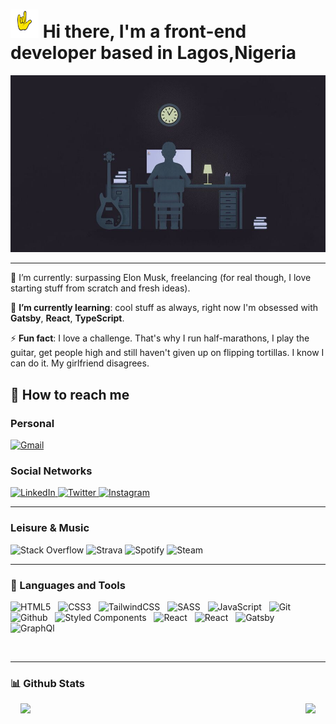 # <img src="https://github.com/fbuireu/fbuireu/blob/main/assets/images/gif/punk-horn.gif?raw=true" width="45px"> Hi there, I'm a front-end developer based in Lagos,Nigeria

![Hi there, I'm Charles Banks](https://github.com/fbuireu/fbuireu/blob/main/assets/images/jpg/developer-life.jpg?raw=true)


-------

🔭 I’m currently: surpassing Elon Musk, freelancing (for real though, I love starting stuff from scratch and fresh ideas).

🌱 **I’m currently learning**: cool stuff as always, right now I'm obsessed with **Gatsby**, **React**, **TypeScript**.

⚡ **Fun fact**: I love a challenge. That's why I run half-marathons, I play the guitar, get people high and still haven't given up on
flipping tortillas. I know I can do it. My girlfriend disagrees.

## 📨 How to reach me
### Personal
<a href="ampney.dev@outlook.com" target="_blank" title="Gmail">
  <img src="https://img.shields.io/badge/gmail-d14836?style=for-the-badge&logo=gmail&logoColor=ffffff" alt="Gmail" />
</a>

### Social Networks
<a href="https://www.linkedin.com/in/charles-banks/" target="_blank" title="LinkedIn">
  <img src="https://img.shields.io/badge/linkedIn-0077b5?style=for-the-badge&logo=linkedin&logoColor=ffffff" alt="LinkedIn" />
</a>

</a>
<a href="https://twitter.com/ampney_banks" target="_blank" title="Twitter">
  <img src="https://img.shields.io/badge/twitter-1da1f2?style=for-the-badge&logo=twitter&logoColor=ffffff" alt="Twitter" />
</a>

<a href="https://www.instagram.com/fbuireu/" target="_blank" title="Instagram">
  <img src="https://img.shields.io/badge/instagram-%23e4405f.svg?style=for-the-badge&logo=instagram&logoColor=ffffff" alt="Instagram" />
</a>

-------------

### Leisure & Music
<img src="https://img.shields.io/badge/stack_overflow-fe7a16?style=for-the-badge&logo=stack-overflow&logoColor=ffffff" alt="Stack Overflow" />

<img src="https://img.shields.io/static/v1?style=for-the-badge&message=Strava&color=fc4c02&logo=strava&logoColor=FFFFFF&label=" alt="Strava" />

<img src="https://img.shields.io/badge/spotify-1ed760?style=for-the-badge&logo=spotify&logoColor=ffffff" alt="Spotify" />

<img src="https://img.shields.io/badge/steam-171a21?style=for-the-badge&logo=steam&logoColor=ffffff" alt="Steam" />

--------

### 🧰 Languages and Tools

![HTML5](https://img.shields.io/badge/HTML5-black??style=for-the-badge&logo=html5)&nbsp;&nbsp;
![CSS3](https://img.shields.io/badge/CSS3-black??style=for-the-badge&logo=css3)&nbsp;&nbsp;
![TailwindCSS](https://img.shields.io/badge/TailwindCSS-black?style=for-the-badge&logo=tailwindcss)&nbsp;&nbsp;
![SASS](https://img.shields.io/badge/SASS-black?style=for-the-badge&logo=sass)&nbsp;&nbsp;
![JavaScript](https://img.shields.io/badge/-JavaScript-black?logo=javascript&style=javascript)&nbsp;&nbsp;
![Git](https://img.shields.io/badge/-git-black?logo=git&style=git)&nbsp;&nbsp;
![Github](https://img.shields.io/badge/-github-black?logo=git&style=github)&nbsp;&nbsp;
![Styled Components](https://img.shields.io/badge/-styledcomponents-black?logo=styledcomponents&style=styled-components)&nbsp;&nbsp;
![React](https://img.shields.io/badge/-React-black?logo=react&style=react)&nbsp;&nbsp;
![React](https://img.shields.io/badge/-Styled-components-black?logo=react&style=react)&nbsp;&nbsp;
![Gatsby](https://img.shields.io/badge/with%20a%20logo-grey?style=for-the-badge&logo=gatsby)&nbsp;&nbsp;
![GraphQl](https://img.shields.io/badge/with%20a%20logo-grey?style=for-the-badge&logo=graphql)&nbsp;&nbsp;

<br />

---------

### 📊 Github Stats

<div style="display: flex; gap: 1rem; align-items: center; justify-content: space-between; margin: 0 1rem;">
  <a href="https://github.com/Ampney/Ampney" width="250px">
    <img src="https://github-readme-stats.vercel.app/api?username=Ampney&count_private=true&show_icons=true&theme=chartreuse-dark">
  </a>

  <a href="https://github.com/Ampney/github-readme-stats">
    <img src="https://github-readme-stats.vercel.app/api/top-langs/?username=Ampney&theme=chartreuse-dark" height="197px">
  </a>
</div>



  



